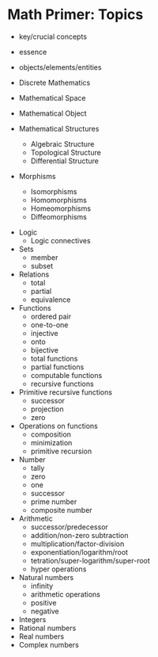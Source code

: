 # Math Primer: Topics

* key/crucial concepts
* essence
* objects/elements/entities


* Discrete Mathematics
* Mathematical Space
* Mathematical Object
* Mathematical Structures
  - Algebraic Structure
  - Topological Structure
  - Differential Structure
* Morphisms
  - Isomorphisms
  - Homomorphisms
  - Homeomorphisms
  - Diffeomorphisms


- Logic
  - Logic connectives
- Sets
  - member
  - subset
- Relations
  - total
  - partial
  - equivalence
- Functions
  - ordered pair
  - one-to-one
  - injective
  - onto
  - bijective
  - total functions
  - partial functions
  - computable functions
  - recursive functions
- Primitive recursive functions
  - successor
  - projection
  - zero
- Operations on functions
  - composition
  - minimization
  - primitive recursion
- Number
  - tally
  - zero
  - one
  - successor
  - prime number
  - composite number
- Arithmetic
  - successor/predecessor
  - addition/non-zero subtraction
  - multiplication/factor-division
  - exponentiation/logarithm/root
  - tetration/super-logarithm/super-root
  - hyper operations
- Natural numbers
  - infinity
  - arithmetic operations
  - positive
  - negative
- Integers
- Rational numbers
- Real numbers
- Complex numbers

